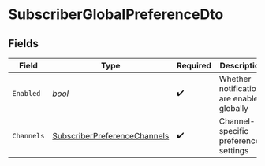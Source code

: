 # SubscriberGlobalPreferenceDto


## Fields

| Field                                                                                   | Type                                                                                    | Required                                                                                | Description                                                                             |
| --------------------------------------------------------------------------------------- | --------------------------------------------------------------------------------------- | --------------------------------------------------------------------------------------- | --------------------------------------------------------------------------------------- |
| `Enabled`                                                                               | *bool*                                                                                  | :heavy_check_mark:                                                                      | Whether notifications are enabled globally                                              |
| `Channels`                                                                              | [SubscriberPreferenceChannels](../../Models/Components/SubscriberPreferenceChannels.md) | :heavy_check_mark:                                                                      | Channel-specific preference settings                                                    |